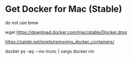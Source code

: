 # Get Docker for Mac (Stable)

do not use brew

wget https://download.docker.com/mac/stable/Docker.dmg

https://zaiste.net/posts/removing_docker_containers/

docker ps -aq --no-trunc | xargs docker rm

